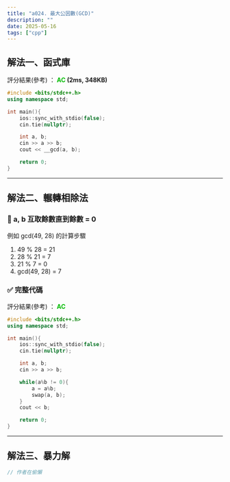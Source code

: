 ```yaml
---
title: "a024. 最大公因數(GCD)"
description: ""
date: 2025-05-16
tags: ["cpp"]
--- 
```


## 解法一、函式庫

評分結果(參考) ： **<font color="#00bb00">AC</font> (2ms, 348KB)**

```cpp
#include <bits/stdc++.h>
using namespace std;

int main(){
    ios::sync_with_stdio(false);
    cin.tie(nullptr);

    int a, b;
    cin >> a >> b;
    cout << __gcd(a, b);

    return 0;
}
```

***

## 解法二、輾轉相除法

### 🔹 a, b 互取餘數直到餘數 = 0

例如 gcd(49, 28) 的計算步驟

1. 49 % 28 = 21
2. 28 % 21 = 7
3. 21 % 7 = 0
4. gcd(49, 28) = 7

### ✅ 完整代碼

評分結果(參考) ： **<font color="#00bb00">AC</font>**

```cpp
#include <bits/stdc++.h>
using namespace std;

int main(){
    ios::sync_with_stdio(false);
    cin.tie(nullptr);

    int a, b;
    cin >> a >> b;

    while(a%b != 0){
        a = a%b;
        swap(a, b);
    }
    cout << b;

    return 0;
}
```

***

## 解法三、暴力解

```cpp
// 作者在偷懶
```
